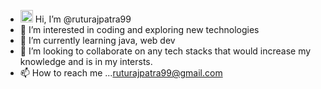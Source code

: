 - <img src="https://camo.githubusercontent.com/e8e7b06ecf583bc040eb60e44eb5b8e0ecc5421320a92929ce21522dbc34c891/68747470733a2f2f6d656469612e67697068792e636f6d2f6d656469612f6876524a434c467a6361737252346961377a2f67697068792e676966" width="20px"> Hi, I’m @ruturajpatra99
- 👀 I’m interested in coding and exploring new technologies
- 🌱 I’m currently learning java, web dev
- 💞️ I’m looking to collaborate on any tech stacks that would increase my knowledge and is in my intersts.
- 📫 How to reach me ...<!--Put your email I'd Here-->ruturajpatra99@gmail.com 

<!---
ruturajpatra99/ruturajpatra99 is a ✨ special ✨ repository because its `README.md` (this file) appears on your GitHub profile.
You can click the Preview link to take a look at your changes.
--->
